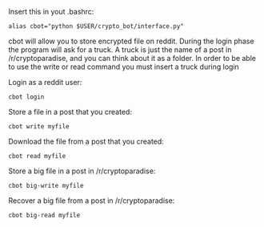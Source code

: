 Insert this in yout .bashrc:

`alias cbot="python $USER/crypto_bot/interface.py"`

cbot will allow you to store encrypted file on reddit. During the login phase the program will ask for a truck. A truck is just the name of a post in /r/cryptoparadise, and you can think about it as a folder. In order to be able to use the write or read command you must insert a truck during login

Login as a reddit user:  

`cbot login`

Store a file in a post that you created:

`cbot write myfile`

Download the file from a post that you created:

`cbot read myfile`

Store a big file in a post in /r/cryptoparadise:

`cbot big-write myfile`

Recover a big file from a post in /r/cryptoparadise:

`cbot big-read myfile`
